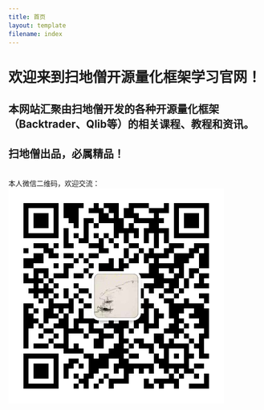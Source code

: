 ```yaml
---
title: 首页
layout: template
filename: index
--- 
```



# 欢迎来到扫地僧开源量化框架学习官网！

## 本网站汇聚由扫地僧开发的各种开源量化框架（Backtrader、Qlib等）的相关课程、教程和资讯。

## 扫地僧出品，必属精品！
<br/>本人微信二维码，欢迎交流：
<br/>![avatar](qtbhappy微信二维码.jpg)
